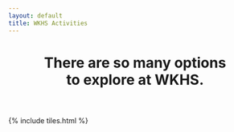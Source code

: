 ```yaml
---
layout: default
title: WKHS Activities
---
```


<header>
<h1>There are so many options<br />
to explore at WKHS.</h1>
</header>

{% include tiles.html %}
